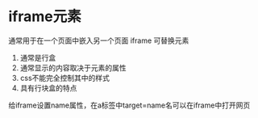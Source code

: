 # iframe元素
通常用于在一个页面中嵌入另一个页面
iframe 可替换元素
1. 通常是行盒
2. 通常显示的内容取决于元素的属性
3. css不能完全控制其中的样式
4. 具有行块盒的特点

给iframe设置name属性，在a标签中target=name名可以在iframe中打开网页


